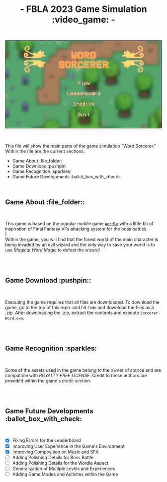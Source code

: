 <div align="center">
  <h1>
    - FBLA 2023 Game Simulation :video_game: -
  </h1>
</div>

<br>

![Main Menu](./GitAssets/thumbNailGame.png?raw=true "Main Menu")

<br>

This file will show the main parts of the game simulation "Word Sorcerer." Within the file are the current sections:

<ul>
  <li>Game About :file_folder:</li>
  <li>Game Download :pushpin:</li>
  <li>Game Recognition :sparkles:</li>
  <li>Game Future Developments :ballot_box_with_check::</li>
</ul>

<br>

<h2>Game About :file_folder::</h2>
<br>

This game is based on the popular mobile game <a href="https://www.nytimes.com/games/wordle/index.html">`Wordle`</a> with a little bit of inspiration of Final Fantasy VI's attacking system for the boss battles.
<br>
|
<br>
Within the game, you will find that the forest world of the main character is being invaded by an evil wizard and the only way to save your world is to use *Magical Word Magic* to defeat the wizard!

<br>
<br>

<h2>Game Download :pushpin::</h2>
<br>

Executing the game requires that all files are downloaded. To download the game, go to the top of this repo. and hit `Code` and download the files as a .zip. After downloading the .zip, extract the contents and execute `Sorcerer-Word.exe`.

<br>
<br>

<h2>Game Recognition :sparkles:</h2>
<br>

Some of the assets used in the game belong to the owner of source and are compatible with *ROYALTY FREE LICENSE*. Credit to these authors are provided within the game's credit section.

<br>
<br>

<h2>Game Future Developments :ballot_box_with_check:</h2>
<br>

- [x] Fixing Errors for the Leaderboard
- [x] Improving User Experience in the Game's Environment
- [x] Improving Composition on Music and SFX
- [ ] Adding Polishing Details for Boss Battle
- [ ] Adding Polishing Details for the Wordle Aspect
- [ ] Generalization of Multiple Levels and Experiences
- [ ] Adding Game Modes and Activites within the Game
